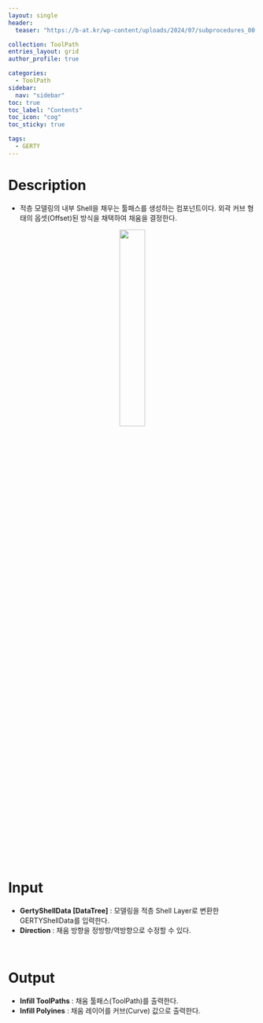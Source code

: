 ```yaml
---
layout: single
header:
  teaser: "https://b-at.kr/wp-content/uploads/2024/07/subprocedures_00.png"

collection: ToolPath
entries_layout: grid
author_profile: true

categories:
  - ToolPath
sidebar:
  nav: "sidebar"
toc: true
toc_label: "Contents"
toc_icon: "cog"
toc_sticky: true

tags: 
  - GERTY
---
```

# Description

* 적층 모델링의 내부 Shell을 채우는 툴패스를 생성하는 컴포넌트이다.
외곽 커브 형태의 옵셋(Offset)된 방식을 채택하여 채움을 결정한다.

<p align="center">  <img src="https://b-at.kr/wp-content/uploads/2024/07/subprocedures_00.png" align="center" width="32%"></p>

<br>

# Input

* **GertyShellData [DataTree]** : 모델링을 적층 Shell Layer로 변환한 GERTYShellData를 입력한다.
* **Direction** : 채움 방향을 정방향/역방향으로 수정할 수 있다.

<br>


# Output

* **Infill ToolPaths** : 채움 툴패스(ToolPath)를 출력한다.
* **Infill Polyines** : 채움 레이어를 커브(Curve) 값으로 출력한다.